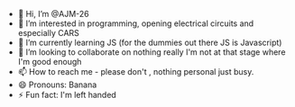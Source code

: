 - 👋 Hi, I’m @AJM-26
- 👀 I’m interested in programming, opening electrical circuits and especially CARS
- 🌱 I’m currently learning JS (for the dummies out there JS is Javascript)
- 💞️ I’m looking to collaborate on nothing really I'm not at that stage where I'm good enough
- 📫 How to reach me - please don't , nothing personal just busy.
- 😄 Pronouns: Banana
- ⚡ Fun fact: I'm left handed

<!---
AJM-26/AJM-26 is a ✨ special ✨ repository because its `README.md` (this file) appears on your GitHub profile.
You can click the Preview link to take a look at your changes.
--->
